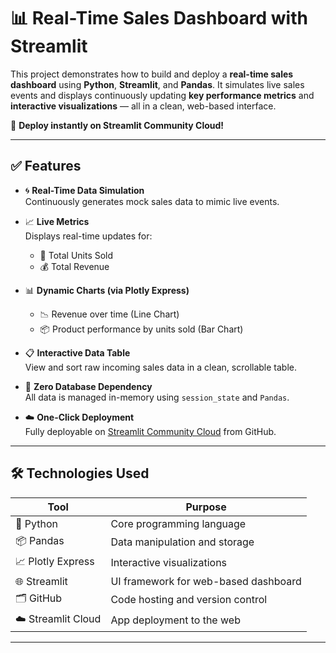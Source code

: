 # 📊 Real-Time Sales Dashboard with Streamlit

This project demonstrates how to build and deploy a **real-time sales dashboard** using **Python**, **Streamlit**, and **Pandas**. It simulates live sales events and displays continuously updating **key performance metrics** and **interactive visualizations** — all in a clean, web-based interface.

🚀 **Deploy instantly on Streamlit Community Cloud!**

---

## ✅ Features

- 🌀 **Real-Time Data Simulation**  
  Continuously generates mock sales data to mimic live events.

- 📈 **Live Metrics**  
  Displays real-time updates for:
  - 🧮 Total Units Sold  
  - 💰 Total Revenue

- 📊 **Dynamic Charts (via Plotly Express)**  
  - 📉 Revenue over time (Line Chart)  
  - 📦 Product performance by units sold (Bar Chart)

- 📋 **Interactive Data Table**  
  View and sort raw incoming sales data in a clean, scrollable table.

- 🧠 **Zero Database Dependency**  
  All data is managed in-memory using `session_state` and `Pandas`.

- ☁️ **One-Click Deployment**  
  Fully deployable on [Streamlit Community Cloud](https://streamlit.io/cloud) from GitHub.

---

## 🛠️ Technologies Used

| Tool             | Purpose                                      |
|------------------|----------------------------------------------|
| 🐍 Python        | Core programming language                    |
| 📦 Pandas        | Data manipulation and storage                |
| 📈 Plotly Express | Interactive visualizations                   |
| 🌐 Streamlit     | UI framework for web-based dashboard         |
| 🗂️ GitHub         | Code hosting and version control             |
| ☁️ Streamlit Cloud | App deployment to the web                   |

---
